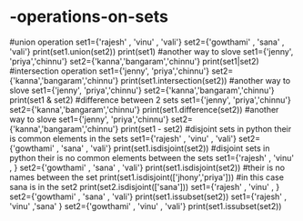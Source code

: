 # -operations-on-sets
#union operation
set1={'rajesh' , 'vinu' , 'vali'}
set2={'gowthami' , 'sana' , 'vali'}
print(set1.union(set2))
print(set1)
#another way to slove
set1={'jenny', 'priya','chinnu'}
set2={'kanna','bangaram','chinnu'}
print(set1|set2)
#intersection operation
set1={'jenny', 'priya','chinnu'}
set2={'kanna','bangaram','chinnu'}
print(set1.intersection(set2))
#another way to slove
set1={'jenny', 'priya','chinnu'}
set2={'kanna','bangaram','chinnu'}
print(set1 & set2)
#difference between 2 sets
set1={'jenny', 'priya','chinnu'}
set2={'kanna','bangaram','chinnu'}
print(set1.difference(set2))
#another way to slove 
set1={'jenny', 'priya','chinnu'}
set2={'kanna','bangaram','chinnu'}
print(set1 - set2)
#disjoint sets in python their is common elements in the sets 
set1={'rajesh' , 'vinu' , 'vali'}
set2={'gowthami' , 'sana' , 'vali'}
print(set1.isdisjoint(set2))
#disjoint sets in python their is no common elements between the sets
set1={'rajesh' , 'vinu' , }
set2={'gowthami' , 'sana' , 'vali'}
print(set1.isdisjoint(set2))
#their is no names between the set
print(set1.isdisjoint(['jhony','priya']))
#in this case sana is in the set2 
print(set2.isdisjoint(['sana']))
set1={'rajesh' , 'vinu' , }
set2={'gowthami' , 'sana' , 'vali'}
print(set1.issubset(set2))
set1={'rajesh' , 'vinu' ,'sana' }
set2={'gowthami' , 'vinu' , 'vali'}
print(set1.issubset(set2))
